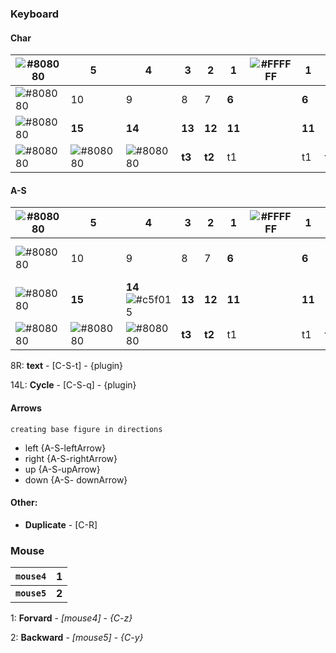 ### Keyboard
#### Char
| ![#808080](https://via.placeholder.com/15/808080/000000?text=+) | 5                                                               | 4                                                               | 3      | 2      | 1      | ![#FFFFFF](https://via.placeholder.com/70x15/FFFFFF/000000?text=+) | 1      | 2      | 3      | 4                                                               | 5                                                               | ![#808080](https://via.placeholder.com/15/808080/000000?text=+) |
| --------------------------------------------------------------- | --------------------------------------------------------------- | --------------------------------------------------------------- | ------ | ------ | ------ | ------------------------------------------------------------------ | ------ | ------ | ------ | --------------------------------------------------------------- | --------------------------------------------------------------- | --------------------------------------------------------------- |
| ![#808080](https://via.placeholder.com/15/808080/000000?text=+) | 10                                                              | 9                                                               | 8      | 7      | **6** |                                                                    | **6**  | 7      | 8      | 9                                                               | 10                                                              | ![#808080](https://via.placeholder.com/15/808080/000000?text=+) |
| ![#808080](https://via.placeholder.com/15/808080/000000?text=+) | **15**                                                          | **14**                                                          | **13** | **12** | **11** |                                                                    | **11** | **12** | **13** | **14**                                                          | **15**                                                          | ![#808080](https://via.placeholder.com/15/808080/000000?text=+) |
| ![#808080](https://via.placeholder.com/15/808080/000000?text=+) | ![#808080](https://via.placeholder.com/15/808080/000000?text=+) | ![#808080](https://via.placeholder.com/15/808080/000000?text=+) | **t3** | **t2** | t1     |                                                                    | t1     | **t2** | **t3** | ![#808080](https://via.placeholder.com/15/808080/000000?text=+) | ![#808080](https://via.placeholder.com/15/808080/000000?text=+) | ![#808080](https://via.placeholder.com/15/808080/000000?text=+) |



#### A-S
| ![#808080](https://via.placeholder.com/15/808080/000000?text=+) | 5                                                               | 4                                                                      | 3      | 2      | 1      | ![#FFFFFF](https://via.placeholder.com/70x15/FFFFFF/000000?text=+) | 1      | 2      | 3                                                                 | 4                                                               | 5                                                               | ![#808080](https://via.placeholder.com/15/808080/000000?text=+) |
| --------------------------------------------------------------- | --------------------------------------------------------------- | ---------------------------------------------------------------------- | ------ | ------ | ------ | ------------------------------------------------------------------ | ------ | ------ | ----------------------------------------------------------------- | --------------------------------------------------------------- | --------------------------------------------------------------- | --------------------------------------------------------------- |
| ![#808080](https://via.placeholder.com/15/808080/000000?text=+) | 10                                                              | 9                                                                      | 8      | 7      | **6**  |                                                                    | **6**  | 7      | 8 ![#c5f015](https://via.placeholder.com/15/c5f015/000000?text=+) | 9                                                               | 10                                                              | ![#808080](https://via.placeholder.com/15/808080/000000?text=+) |
| ![#808080](https://via.placeholder.com/15/808080/000000?text=+) | **15**                                                          | **14** ![#c5f015](https://via.placeholder.com/15/c5f015/000000?text=+) | **13** | **12** | **11** |                                                                    | **11** | **12** | **13**                                                            | **14**                                                          | **15**                                                          | ![#808080](https://via.placeholder.com/15/808080/000000?text=+) |
| ![#808080](https://via.placeholder.com/15/808080/000000?text=+) | ![#808080](https://via.placeholder.com/15/808080/000000?text=+) | ![#808080](https://via.placeholder.com/15/808080/000000?text=+)        | **t3** | **t2** | t1     |                                                                    | t1     | **t2** | **t3**                                                            | ![#808080](https://via.placeholder.com/15/808080/000000?text=+) | ![#808080](https://via.placeholder.com/15/808080/000000?text=+) | ![#808080](https://via.placeholder.com/15/808080/000000?text=+) |

8R: **text** - [C-S-t] - {plugin}


14L: **Cycle** - [C-S-q] - {plugin}


#### Arrows 
`creating base figure in directions`
- left {A-S-leftArrow}
- right {A-S-rightArrow}
- up {A-S-upArrow}
- down {A-S- downArrow}

#### Other: 
- **Duplicate** - [C-R]

### Mouse
| `mouse4`     | 1     | 
| ----------- | ----- |
| **`mouse5`** | **2** |

1: **Forvard** - *[mouse4]* - *{C-z}*

2: **Backward** - *[mouse5]* - *{C-y}*




